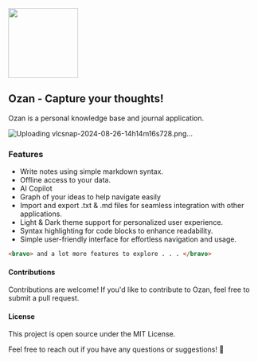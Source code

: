 <img src="https://github.com/imrofayel/Ozan/assets/134688534/c246ede8-dee9-4bcb-a339-c4b57fca85f7" height="140" weight="140">

## Ozan - Capture your thoughts!

Ozan is a personal knowledge base and journal application.

![Uploading vlcsnap-2024-08-26-14h14m16s728.png…]()

### Features

- Write notes using simple markdown syntax.
- Offline access to your data.
- AI Copilot
- Graph of your ideas to help navigate easily
- Import and export .txt & .md files for seamless integration with other applications.
- Light & Dark theme support for personalized user experience.
- Syntax highlighting for code blocks to enhance readability.
- Simple user-friendly interface for effortless navigation and usage.

```HTML
<bravo> and a lot more features to explore . . . </bravo>
```

#### Contributions

Contributions are welcome! If you'd like to contribute to Ozan, feel free to submit a pull request.

#### License

This project is open source under the MIT License.

Feel free to reach out if you have any questions or suggestions! 🚀












